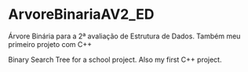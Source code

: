 # ArvoreBinariaAV2_ED
Árvore Binária para a 2ª avaliação de Estrutura de Dados. Também meu primeiro projeto com C++

Binary Search Tree for a school project. Also my first C++ project.
